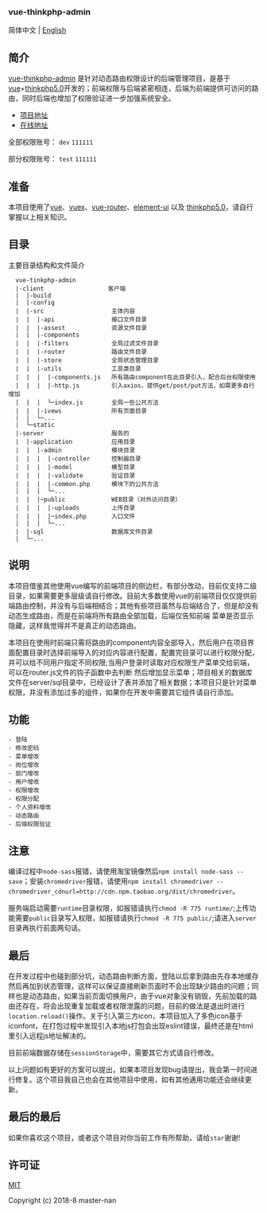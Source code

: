 <p algin="center">
  <h3>vue-thinkphp-admin</h3>
</p>


简体中文 | [English](./README.md)

## 简介

[vue-thinkphp-admin](https://github.com/master-nan/vue-thinkphp-admin) 是针对动态路由权限设计的后端管理项目，是基于 [vue](https://github.com/vuejs/vue)+[thinkphp5.0](https://github.com/top-think/framework/tree/master)开发的；前端权限与后端紧密相连，后端为前端提供可访问的路由，同时后端也增加了权限验证进一步加强系统安全。

- [项目地址](https://github.com/master-nan/vue-thinkphp-admin)
- [在线地址](http://demo.walnutech.com)

全部权限账号：
`dev`   `111111`

部分权限账号：
`test`     `111111`  

## 准备

本项目使用了[vue](https://cn.vuejs.org/index.html)、[vuex](https://vuex.vuejs.org/zh-cn/)、[vue-router](https://router.vuejs.org/zh-cn/)、[element-ui](https://github.com/ElemeFE/element) 以及 [thinkphp5.0](https://github.com/top-think/framework/tree/master)，请自行掌握以上相关知识。

## 目录

主要目录结构和文件简介

```
  vue-tinkphp-admin
  |-client                  客户端
  |  |-build            
  |  |-config           
  |  |-src                   主体内容
  |  |  |-api                接口文件目录  
  |  |  |-assest             资源文件目录
  |  |  |-components
  |  |  |-filters            全局过滤文件目录
  |  |  |-router             路由文件目录
  |  |  |-store              全局状态管理目录
  |  |  |-utils              工具类目录
  |  |  |  |-components.js   所有路由component在此目录引入，配合后台权限使用
  |  |  |  |-http.js         引入axios，提供get/post/put方法，如需更多自行增加
  |  |  |  └─index.js        全局一些公共方法
  |  |  |-ivews              所有页面目录
  |  |  └─...    
  |  └─static    
  |-server                   服务的
  |  |-application           应用目录
  |  |  |-admin              模块目录
  |  |  |  |-controller      控制器目录
  |  |  |  |-model           模型目录
  |  |  |  |-validate        验证目录
  |  |  |  |-common.php      模块下的公共方法
  |  |  |  └─...            
  |  |  |─public             WEB目录（对外访问目录）
  |  |  |  |-uploads         上传目录          
  |  |  |  |─index.php       入口文件
  |  |  |  └─...
  |  |-sql                   数据库文件目录
  |  └─...
```

## 说明

本项目借鉴其他使用vue编写的前端项目的侧边栏，有部分改动，目前仅支持二级目录，如果需要更多层级请自行修改。目前大多数使用vue的前端项目仅仅提供前端路由控制，并没有与后端相结合；其他有些项目虽然与后端结合了，但是却没有动态生成路由，而是在前端将所有路由全部加载，后端仅告知前端 菜单是否显示隐藏，这样我觉得并不是真正的动态路由。

本项目在使用时前端只需将路由的component内容全部导入，然后用户在项目界面配置目录时选择前端导入的对应内容进行配置，配置完目录可以进行权限分配，并可以给不同用户指定不同权限;当用户登录时读取对应权限生产菜单交给前端，可以在router.js文件的钩子函数中去判断 然后增加显示菜单；项目相关的数据库文件在server/sql目录中，已经设计了表并添加了相关数据；本项目只是针对菜单权限，并没有添加过多的组件，如果你在开发中需要其它组件请自行添加。


## 功能

    - 登陆
    - 修改密码
    - 菜单增改
    - 岗位增改
    - 部门增改
    - 用户增改
    - 权限增改
    - 权限分配
    - 个人资料增改
    - 动态路由
    - 后端权限验证

## 注意

编译过程中`node-sass`报错，请使用淘宝镜像然后`npm install node-sass --save`；安装`chromedriver`报错，请使用`npm install chromedriver --chromedriver_cdnurl=http://cdn.npm.taobao.org/dist/chromedriver`。

服务端启动需要`runtime`目录权限，如报错请执行`chmod -R 775 runtime/`;上传功能需要`public`目录写入权限，如报错请执行`chmod -R 775 public/`;请进入`server`目录再执行前面两句话。

## 最后

在开发过程中也碰到部分坑，动态路由判断方面，登陆以后拿到路由先存本地缓存然后再加到状态管理，这样可以保证直接刷新页面时不会出现缺少路由的问题；同样也是动态路由，如果当前页面切换用户，由于vue对象没有销毁，先前加载的路由还存在，将会出现重复加载或者权限泄露的问题，目前的做法是退出时进行`location.reload()`操作。关于引入第三方icon，本项目加入了多色icon基于iconfont，在打包过程中发现引入本地js打包会出现eslint错误，最终还是在html里引入远程js地址解决的。

目前前端数据存储在`sessionStorage`中，需要其它方式请自行修改。

以上问题如有更好的方案可以提出，如果本项目发现bug请提出，我会第一时间进行修复。这个项目我自己也会在其他项目中使用，如有其他通用功能还会继续更新。

## 最后的最后

如果你喜欢这个项目，或者这个项目对你当前工作有所帮助，请给`star`谢谢!

## 许可证

[MIT](./LICENSE)

Copyright (c) 2018-8 master-nan
